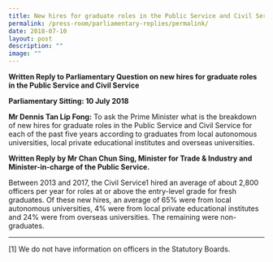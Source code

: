 ```yaml
---
title: New hires for graduate roles in the Public Service and Civil Service
permalink: /press-room/parliamentary-replies/permalink/
date: 2018-07-10
layout: post
description: ""
image: ""
---
```

**Written Reply to Parliamentary Question on new hires for graduate roles in the Public Service and Civil Service** 
  
**Parliamentary Sitting: 10 July 2018**  
  
**Mr Dennis Tan Lip Fong:** To ask the Prime Minister what is the breakdown of new hires for graduate roles in the Public Service and Civil Service for each of the past five years according to graduates from local autonomous universities, local private educational institutes and overseas universities.  

**Written Reply by Mr Chan Chun Sing, Minister for Trade & Industry and Minister-in-charge of the Public Service.**
  
Between 2013 and 2017, the Civil Service1 hired an average of about 2,800 officers per year for roles at or above the entry-level grade for fresh graduates. Of these new hires, an average of 65% were from local autonomous universities, 4% were from local private educational institutes and 24% were from overseas universities. The remaining were non-graduates.

* * *

\[1\] We do not have information on officers in the Statutory Boards.